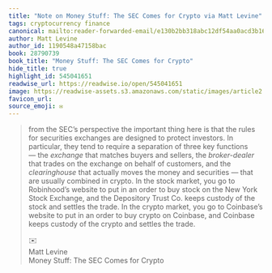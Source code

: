 ```yaml
---
title: "Note on Money Stuff: The SEC Comes for Crypto via Matt Levine"
tags: cryptocurrency finance
canonical: mailto:reader-forwarded-email/e130b2bb318abc12df54aa0acd3b1668
author: Matt Levine
author_id: 1190548a47158bac
book: 28790739
book_title: "Money Stuff: The SEC Comes for Crypto"
hide_title: true
highlight_id: 545041651
readwise_url: https://readwise.io/open/545041651
image: https://readwise-assets.s3.amazonaws.com/static/images/article2.74d541386bbf.png
favicon_url: 
source_emoji: ✉️
---
```


> from the SEC’s perspective the important thing here is that the rules for securities exchanges are designed to protect investors. In particular, they tend to require a separation of three key functions — the *exchange* that matches buyers and sellers, the *broker-dealer* that trades on the exchange on behalf of customers, and the *clearinghouse* that actually moves the money and securities — that are usually combined in crypto. In the stock market, you go to Robinhood’s website to put in an order to buy stock on the New York Stock Exchange, and the Depository Trust Co. keeps custody of the stock and settles the trade. In the crypto market, you go to Coinbase’s website to put in an order to buy crypto on Coinbase, and Coinbase keeps custody of the crypto and settles the trade.
> <div class="quoteback-footer"><div class="quoteback-avatar"><span class="mini-emoji"> ✉️</span></div><div class="quoteback-metadata"><div class="metadata-inner"><span style="display:none">FROM:</span><div aria-label="Matt Levine" class="quoteback-author"> Matt Levine</div><div aria-label="Money Stuff: The SEC Comes for Crypto" class="quoteback-title"> Money Stuff: The SEC Comes for Crypto</div></div></div></div>